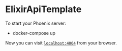 # ElixirApiTemplate

To start your Phoenix server:

  * docker-compose up

Now you can visit [`localhost:4004`](http://localhost:4004) from your browser.
